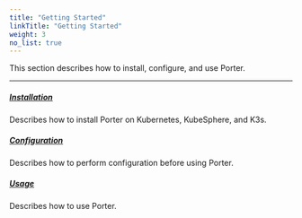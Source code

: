 ```yaml
---
title: "Getting Started"
linkTitle: "Getting Started"
weight: 3
no_list: true
---
```


This section describes how to install, configure, and use Porter.

---

##### **[Installation](/docs/getting-started/installation/)**

Describes how to install Porter on Kubernetes, KubeSphere, and K3s.

##### **[Configuration](/docs/getting-started/configuration/)**

Describes how to perform configuration before using Porter.

##### **[Usage](/docs/getting-started/usage/)**

Describes how to use Porter.